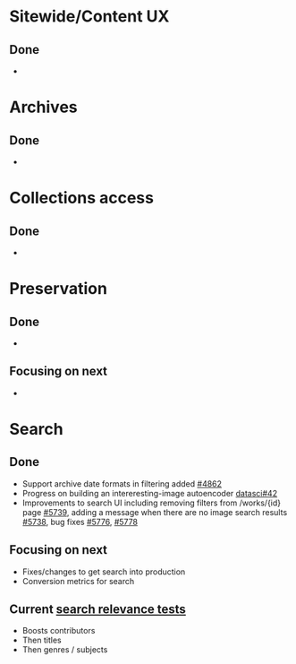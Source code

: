 # Sitewide/Content UX
## Done
- 

# Archives
## Done
- 

# Collections access
## Done
-	


# Preservation 
## Done
-	

## Focusing on next
-	


# Search
## Done
-	Support archive date formats in filtering added [#4862](https://github.com/wellcomecollection/platform/issues/4862)
-	Progress on building an intereresting-image autoencoder [datasci#42](https://github.com/wellcomecollection/data-science/issues/42)
-	Improvements to search UI including removing filters from /works/{id} page [#5739](https://github.com/wellcomecollection/wellcomecollection.org/issues/5738), adding a message when there are no image search results [#5738](), bug fixes [#5776](https://github.com/wellcomecollection/wellcomecollection.org/pull/5776), [#5778](https://github.com/wellcomecollection/wellcomecollection.org/pull/5778)



## Focusing on next
-	Fixes/changes to get search into production
-	Conversion metrics for search

## Current [search relevance tests](https://docs.wellcomecollection.org/catalogue/search/tests)
- Boosts contributors
- Then titles
- Then genres / subjects
